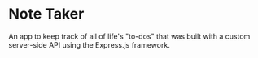 # Note Taker 
An app to keep track of all of life's "to-dos" that was built with a custom server-side API using the Express.js framework.
